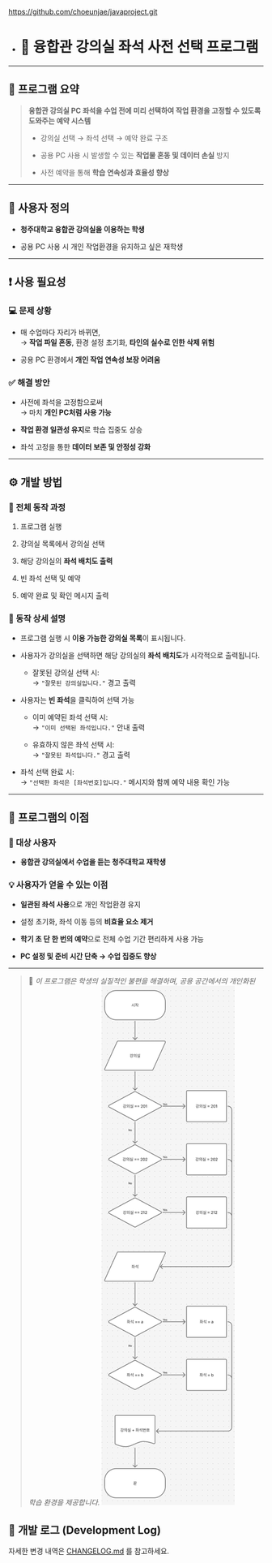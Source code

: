 https://github.com/choeunjae/javaproject.git

- # 💺 융합관 강의실 **좌석 사전 선택 프로그램**

---

## 📌 프로그램 요약

> **융합관 강의실 PC 좌석을 수업 전에 미리 선택하여 작업 환경을 고정할 수 있도록 도와주는 예약 시스템**
> 
> - 강의실 선택 → 좌석 선택 → 예약 완료 구조
>     
> - 공용 PC 사용 시 발생할 수 있는 **작업물 혼동 및 데이터 손실** 방지
>     
> - 사전 예약을 통해 **학습 연속성과 효율성 향상**
>     

---

## 👥 사용자 정의

- **청주대학교 융합관 강의실을 이용하는 학생**
    
- 공용 PC 사용 시 개인 작업환경을 유지하고 싶은 재학생
    

---

## ❗ 사용 필요성

### 💻 문제 상황

- 매 수업마다 자리가 바뀌면,  
    → **작업 파일 혼동**, 환경 설정 초기화, **타인의 실수로 인한 삭제 위험**
    
- 공용 PC 환경에서 **개인 작업 연속성 보장 어려움**
    

### ✅ 해결 방안

- 사전에 좌석을 고정함으로써  
    → 마치 **개인 PC처럼 사용 가능**
    
- **작업 환경 일관성 유지**로 학습 집중도 상승
    
- 좌석 고정을 통한 **데이터 보존 및 안정성 강화**
    

---

## ⚙️ 개발 방법

### 🔄 전체 동작 과정

1. 프로그램 실행
    
2. 강의실 목록에서 강의실 선택
    
3. 해당 강의실의 **좌석 배치도 출력**
    
4. 빈 좌석 선택 및 예약
    
5. 예약 완료 및 확인 메시지 출력
    

### 📝 동작 상세 설명

- 프로그램 실행 시 **이용 가능한 강의실 목록**이 표시됩니다.
    
- 사용자가 강의실을 선택하면 해당 강의실의 **좌석 배치도**가 시각적으로 출력됩니다.
    
    - 잘못된 강의실 선택 시:  
        → `"잘못된 강의실입니다."` 경고 출력
        
- 사용자는 **빈 좌석**을 클릭하여 선택 가능
    
    - 이미 예약된 좌석 선택 시:  
        → `"이미 선택된 좌석입니다."` 안내 출력
        
    - 유효하지 않은 좌석 선택 시:  
        → `"잘못된 좌석입니다."` 경고 출력
        
- 좌석 선택 완료 시:  
    → `"선택한 좌석은 [좌석번호]입니다."` 메시지와 함께 예약 내용 확인 가능
    

---

## 🎯 프로그램의 이점

### 👤 대상 사용자

- **융합관 강의실에서 수업을 듣는 청주대학교 재학생**
    

### 💡 사용자가 얻을 수 있는 이점

- **일관된 좌석 사용**으로 개인 작업환경 유지
    
- 설정 초기화, 좌석 이동 등의 **비효율 요소 제거**
    
- **학기 초 단 한 번의 예약**으로 전체 수업 기간 편리하게 사용 가능
    
- **PC 설정 및 준비 시간 단축 → 수업 집중도 향상**
    

---

> 📎 _이 프로그램은 학생의 실질적인 불편을 해결하며, 공용 공간에서의 개인화된 학습 환경을 제공합니다._
![순서도](https://github.com/choeunjae/javaproject/blob/main/image/Pasted%20image%2020250424121327.png)
## 📅 개발 로그 (Development Log)

자세한 변경 내역은 [CHANGELOG.md](./CHANGELOG.md) 를 참고하세요.